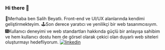 ### Hi there 👋

<!--
**salihbeyatli/salihbeyatli** is a ✨ _special_ ✨ repository because its `README.md` (this file) appears on your GitHub profile.

Here are some ideas to get you started:

- 🔭 I’m currently working on ...
- 🌱 I’m currently learning ...
- 👯 I’m looking to collaborate on ...
- 🤔 I’m looking for help with ...
- 💬 Ask me about ...
- 📫 How to reach me: ...
- 😄 Pronouns: ...
- ⚡ Fun fact: ...
-->

👾Merhaba ben Salih Beyatlı. Front-end ve UI/UX alanlarında kendimi geliştirmekteyim.
🕹Son derece yaratıcı ve yenilikçi bir web tasarımcısıyım.
🎆Kullanıcı deneyimi ve web standartları hakkında güçlü bir anlayışa sahibim ve hem kullanıcı dostu hem de görsel olarak çekici olan duyarlı web siteleri oluşturmayı hedefliyorum.
[![linkedin](https://img.shields.io/badge/Linkedin-000000?style=for-the-badge&logo=Linkedin&logoColor=white)](https://www.linkedin.com/in/salihbeyatl%C4%B1/)
